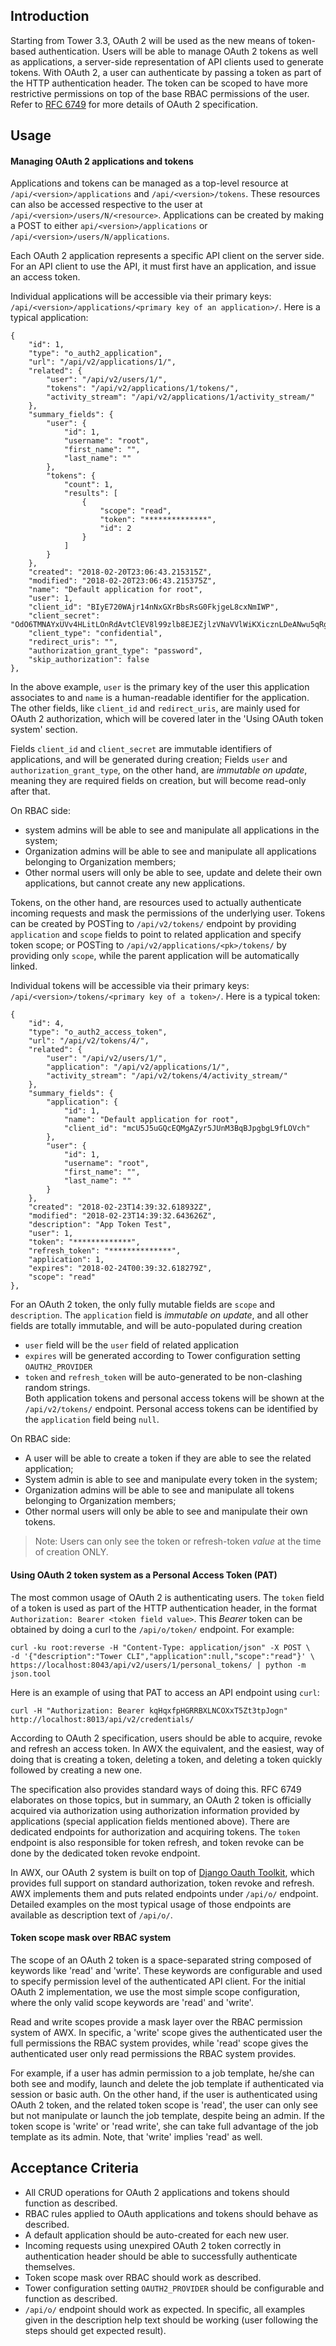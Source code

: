 ## Introduction
Starting from Tower 3.3, OAuth 2 will be used as the new means of token-based authentication. Users
will be able to manage OAuth 2 tokens as well as applications, a server-side representation of API
clients used to generate tokens. With OAuth 2, a user can authenticate by passing a token as part of 
the HTTP authentication header. The token can be scoped to have more restrictive permissions on top of
the base RBAC permissions of the user.  Refer to [RFC 6749](https://tools.ietf.org/html/rfc6749) for 
more details of OAuth 2 specification.

## Usage

#### Managing OAuth 2 applications and tokens
Applications and tokens can be managed as a top-level resource at `/api/<version>/applications` and 
`/api/<version>/tokens`. These resources can also be accessed respective to the user at 
`/api/<version>/users/N/<resource>`.  Applications can be created by making a POST to either `api/<version>/applications`
or `/api/<version>/users/N/applications`.  

Each OAuth 2 application represents a specific API client on the server side. For an API client to use the API, 
it must first have an application, and issue an access token.  

Individual applications will be accessible via their primary keys:
`/api/<version>/applications/<primary key of an application>/`. Here is a typical application:
```
{
    "id": 1,
    "type": "o_auth2_application",
    "url": "/api/v2/applications/1/",
    "related": {
        "user": "/api/v2/users/1/",
        "tokens": "/api/v2/applications/1/tokens/",
        "activity_stream": "/api/v2/applications/1/activity_stream/"
    },
    "summary_fields": {
        "user": {
            "id": 1,
            "username": "root",
            "first_name": "",
            "last_name": ""
        },
        "tokens": {
            "count": 1,
            "results": [
                {
                    "scope": "read",
                    "token": "**************",
                    "id": 2
                }
            ]
        }
    },
    "created": "2018-02-20T23:06:43.215315Z",
    "modified": "2018-02-20T23:06:43.215375Z",
    "name": "Default application for root",
    "user": 1,
    "client_id": "BIyE720WAjr14nNxGXrBbsRsG0FkjgeL8cxNmIWP",
    "client_secret": "OdO6TMNAYxUVv4HLitLOnRdAvtClEV8l99zlb8EJEZjlzVNaVVlWiKXicznLDeANwu5qRgeQRvD3AnuisQGCPXXRCx79W1ARQ5cSmc9mrU1JbqW7nX3IZYhLIFgsDH8u",
    "client_type": "confidential",
    "redirect_uris": "",
    "authorization_grant_type": "password",
    "skip_authorization": false
},
```
In the above example, `user` is the primary key of the user this application associates to and `name` is
 a human-readable identifier for the application. The other fields, like `client_id` and
`redirect_uris`, are mainly used for OAuth 2 authorization, which will be covered later in the 'Using
OAuth token system' section.

Fields `client_id` and `client_secret` are immutable identifiers of applications, and will be
generated during creation; Fields `user` and `authorization_grant_type`, on the other hand, are
*immutable on update*, meaning they are required fields on creation, but will become read-only after
that.

On RBAC side:
- system admins will be able to see and manipulate all applications in the system;
- Organization admins will be able to see and manipulate all applications belonging to Organization
  members;
- Other normal users will only be able to see, update and delete their own applications, but
  cannot create any new applications.



Tokens, on the other hand, are resources used to actually authenticate incoming requests and mask the
permissions of the underlying user. Tokens can be created by POSTing to `/api/v2/tokens/`
endpoint by providing `application` and `scope` fields to point to related application and specify
token scope; or POSTing to `/api/v2/applications/<pk>/tokens/` by providing only `scope`, while
the parent application will be automatically linked.

Individual tokens will be accessible via their primary keys:
`/api/<version>/tokens/<primary key of a token>/`. Here is a typical token:
```
{
    "id": 4,
    "type": "o_auth2_access_token",
    "url": "/api/v2/tokens/4/",
    "related": {
        "user": "/api/v2/users/1/",
        "application": "/api/v2/applications/1/",
        "activity_stream": "/api/v2/tokens/4/activity_stream/"
    },
    "summary_fields": {
        "application": {
            "id": 1,
            "name": "Default application for root",
            "client_id": "mcU5J5uGQcEQMgAZyr5JUnM3BqBJpgbgL9fLOVch"
        },
        "user": {
            "id": 1,
            "username": "root",
            "first_name": "",
            "last_name": ""
        }
    },
    "created": "2018-02-23T14:39:32.618932Z",
    "modified": "2018-02-23T14:39:32.643626Z",
    "description": "App Token Test",
    "user": 1,
    "token": "*************",
    "refresh_token": "**************",
    "application": 1,
    "expires": "2018-02-24T00:39:32.618279Z",
    "scope": "read"
},
```
For an OAuth 2 token, the only fully mutable fields are `scope` and `description`. The `application` 
field is *immutable on update*, and all other fields are totally immutable, and will be auto-populated 
during creation
* `user` field will be the `user` field of related application
* `expires` will be generated according to Tower configuration setting `OAUTH2_PROVIDER`
* `token` and `refresh_token` will be auto-generated to be non-clashing random strings.  
Both application tokens and personal access tokens will be shown at the `/api/v2/tokens/` 
endpoint.  Personal access tokens can be identified by the `application` field being `null`.  

On RBAC side:
- A user will be able to create a token if they are able to see the related application;
- System admin is able to see and manipulate every token in the system; 
- Organization admins will be able to see and manipulate all tokens belonging to Organization
  members;
- Other normal users will only be able to see and manipulate their own tokens.
> Note: Users can only see the token or refresh-token _value_ at the time of creation ONLY.  

#### Using OAuth 2 token system as a Personal Access Token (PAT)
The most common usage of OAuth 2 is authenticating users. The `token` field of a token is used
as part of the HTTP authentication header, in the format `Authorization: Bearer <token field value>`.  This _Bearer_
token can be obtained by doing a curl to the `/api/o/token/` endpoint. For example:  
```
curl -ku root:reverse -H "Content-Type: application/json" -X POST \
-d '{"description":"Tower CLI","application":null,"scope":"read"}' \
https://localhost:8043/api/v2/users/1/personal_tokens/ | python -m json.tool
```
Here is an example of using that PAT to access an API endpoint using `curl`:
```
curl -H "Authorization: Bearer kqHqxfpHGRRBXLNCOXxT5Zt3tpJogn" http://localhost:8013/api/v2/credentials/
```

According to OAuth 2 specification, users should be able to acquire, revoke and refresh an access
token. In AWX the equivalent, and the easiest, way of doing that is creating a token, deleting
a token, and deleting a token quickly followed by creating a new one.

The specification also provides standard ways of doing this. RFC 6749 elaborates
on those topics, but in summary, an OAuth 2 token is officially acquired via authorization using
authorization information provided by applications (special application fields mentioned above).
There are dedicated endpoints for authorization and acquiring tokens. The `token` endpoint
is also responsible for token refresh, and token revoke can be done by the dedicated token revoke endpoint.

In AWX, our OAuth 2 system is built on top of
[Django Oauth Toolkit](https://django-oauth-toolkit.readthedocs.io/en/latest/), which provides full
support on standard authorization, token revoke and refresh. AWX implements them and puts related
endpoints under `/api/o/` endpoint. Detailed examples on the most typical usage of those endpoints
are available as description text of `/api/o/`.

#### Token scope mask over RBAC system
The scope of an OAuth 2 token is a space-separated string composed of keywords like 'read' and 'write'.
These keywords are configurable and used to specify permission level of the authenticated API client.
For the initial OAuth 2 implementation, we use the most simple scope configuration, where the only
valid scope keywords are 'read' and 'write'.

Read and write scopes provide a mask layer over the RBAC permission system of AWX. In specific, a
'write' scope gives the authenticated user the full permissions the RBAC system provides, while 'read'
scope gives the authenticated user only read permissions the RBAC system provides.

For example, if a user has admin permission to a job template, he/she can both see and modify, launch
and delete the job template if authenticated via session or basic auth. On the other hand, if the user
is authenticated using OAuth 2 token, and the related token scope is 'read', the user can only see but
not manipulate or launch the job template, despite being an admin. If the token scope is
'write' or 'read write', she can take full advantage of the job template as its admin.  Note, that 'write'
implies 'read' as well.  

## Acceptance Criteria
* All CRUD operations for OAuth 2 applications and tokens should function as described.
* RBAC rules applied to OAuth applications and tokens should behave as described.
* A default application should be auto-created for each new user.
* Incoming requests using unexpired OAuth 2 token correctly in authentication header should be able
  to successfully authenticate themselves.
* Token scope mask over RBAC should work as described.
* Tower configuration setting `OAUTH2_PROVIDER` should be configurable and function as described.
* `/api/o/` endpoint should work as expected. In specific, all examples given in the description
  help text should be working (user following the steps should get expected result).
